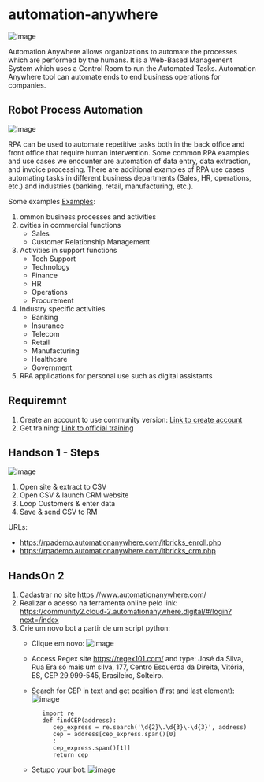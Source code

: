 # automation-anywhere
![image](https://user-images.githubusercontent.com/22028539/120869764-8ea1af00-c56d-11eb-8848-8a74fa44dacf.png)

Automation Anywhere allows organizations to automate the processes which are performed by the humans. It is a Web-Based Management System which uses a Control Room to run the Automated Tasks. Automation Anywhere tool can automate ends to end business operations for companies.

## Robot Process Automation
![image](https://user-images.githubusercontent.com/22028539/121689760-65b47900-ca9b-11eb-8daf-073d79aeee60.png)

RPA can be used to automate repetitive tasks both in the back office and front office that require human intervention. Some common RPA examples and use cases we encounter are automation of data entry, data extraction, and invoice processing. There are additional examples of RPA use cases automating tasks in different business departments (Sales, HR, operations, etc.) and industries (banking, retail, manufacturing, etc.).

Some examples [Examples](https://research.aimultiple.com/robotic-process-automation-use-cases/#customer-service):
1. ommon business processes and activities
2. cvities in commercial functions
    - Sales
    - Customer Relationship Management
3. Activities in support functions
    - Tech Support
    - Technology
    - Finance
    - HR
    - Operations
    - Procurement
4. Industry specific activities
    - Banking
    - Insurance
    - Telecom
    - Retail
    - Manufacturing
    - Healthcare
    - Government
5. RPA applications for personal use such as digital assistants

## Requiremnt
1. Create an account to use community version: [Link to create account](https://apeople.automationanywhere.com/sso/s/login/?inst=2t)
2. Get training: [Link to official training](https://apeople.automationanywhere.com/s/group/0F96F000000l2H1SAI/training-and-certification)

## Handson 1 - Steps
![image](https://user-images.githubusercontent.com/22028539/121692694-b5e10a80-ca9e-11eb-825d-bb9f0e4f5be8.png)

1. Open site & extract to CSV
2. Open CSV & launch CRM website
3. Loop Customers & enter data
4. Save & send CSV to RM

URLs:
- https://rpademo.automationanywhere.com/itbricks_enroll.php
- https://rpademo.automationanywhere.com/itbricks_crm.php

## HandsOn 2
1. Cadastrar no site https://www.automationanywhere.com/
2. Realizar o acesso na ferramenta online pelo link: https://community2.cloud-2.automationanywhere.digital/#/login?next=/index
3. Crie um novo bot a partir de um script python:
    - Clique em novo:
        ![image](https://user-images.githubusercontent.com/22028539/120868055-86e00b80-c569-11eb-8ea2-f075be272549.png)
    
    - Access Regex site https://regex101.com/ and type: José da Silva, Rua Era só mais um silva, 177, Centro Esquerda da Direita, Vitória, ES, CEP 29.999-545, Brasileiro, Solteiro.

    - Search for CEP in text and get position (first and last element):
    ![image](https://user-images.githubusercontent.com/22028539/120869416-d247e900-c56c-11eb-918e-aef153fef868.png)
            
             import re 
             def findCEP(address):
                cep_express = re.search('\d{2}\.\d{3}\-\d{3}', address)
                cep = address[cep_express.span()[0]
                :
                cep_express.span()[1]]
                return cep
                
                
    - Setupo your bot:
           ![image](https://user-images.githubusercontent.com/22028539/120871896-6ddc5800-c573-11eb-9611-a74d1dcf2de4.png)

